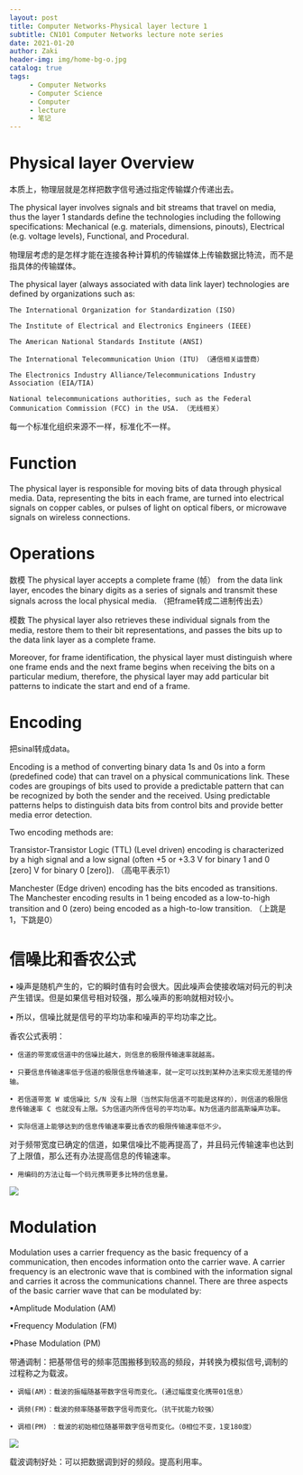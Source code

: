 ```yaml
---
layout: post
title: Computer Networks-Physical layer lecture 1
subtitle: CN101 Computer Networks lecture note series
date: 2021-01-20
author: Zaki
header-img: img/home-bg-o.jpg
catalog: true
tags:
     - Computer Networks
     - Computer Science
     - Computer 
     - lecture
     - 笔记
---
```


# Physical layer Overview

本质上，物理层就是怎样把数字信号通过指定传输媒介传递出去。


The physical layer involves signals and bit streams that travel on media, thus the layer 1 standards define the technologies including the following specifications: 
Mechanical (e.g. materials, dimensions, pinouts), Electrical (e.g. voltage levels), Functional, and Procedural. 


物理层考虑的是怎样才能在连接各种计算机的传输媒体上传输数据比特流，而不是指具体的传输媒体。


The physical layer (always associated with data link layer) technologies are defined by organizations such as: 

    The International Organization for Standardization (ISO)

    The Institute of Electrical and Electronics Engineers (IEEE) 
 
    The American National Standards Institute (ANSI)

    The International Telecommunication Union (ITU) （通信相关运营商）

    The Electronics Industry Alliance/Telecommunications Industry Association (EIA/TIA) 

    National telecommunications authorities, such as the Federal Communication Commission (FCC) in the USA. （无线相关）

每一个标准化组织来源不一样，标准化不一样。

# Function

The physical layer is responsible for moving bits of data through physical media. Data, representing the bits in each frame, are turned into electrical signals on copper cables, or pulses of light on optical fibers, or microwave signals on wireless connections. 

# Operations

数模 The physical layer accepts a complete frame (帧） from the data link layer, encodes the binary digits as a series of signals and transmit these signals across the local physical media. （把frame转成二进制传出去）

模数 The physical layer also retrieves these individual signals from the media, restore them to their bit representations, and passes the bits up to the data link layer as a complete frame. 

Moreover, for frame identification, the physical layer must distinguish where one frame ends and the next frame begins when receiving the bits on a particular medium, therefore, the physical layer may add particular bit patterns to indicate the start and end of a frame. 

# Encoding

把sinal转成data。

Encoding is a method of converting binary data 1s and 0s into a form (predefined code) that can travel on a physical communications link. These codes are groupings of bits used to provide a predictable pattern that can be recognized by both the sender and the received. Using predictable patterns helps to distinguish data bits from control bits and provide better media error detection. 

Two encoding methods are: 

Transistor-Transistor Logic (TTL) (Level driven) encoding is characterized by a high signal and a low signal (often +5 or +3.3 V for binary 1 and 0 [zero] V for binary 0 [zero]). （高电平表示1）

Manchester (Edge driven) encoding has the bits encoded as transitions. The Manchester encoding results in 1 being encoded as a low-to-high transition and 0 (zero) being encoded as a high-to-low transition. （上跳是1，下跳是0）

# 信噪比和香农公式

• 噪声是随机产生的，它的瞬时值有时会很大。因此噪声会使接收端对码元的判决产生错误。但是如果信号相对较强，那么噪声的影响就相对较小。

• 所以，信噪比就是信号的平均功率和噪声的平均功率之比。

香农公式表明：

	• 信道的带宽或信道中的信噪比越大，则信息的极限传输速率就越高。
  
	• 只要信息传输速率低于信道的极限信息传输速率，就一定可以找到某种办法来实现无差错的传输。
  
	• 若信道带宽 W 或信噪比 S/N 没有上限（当然实际信道不可能是这样的），则信道的极限信息传输速率 C 也就没有上限。S为信道内所传信号的平均功率。N为信道内部高斯噪声功率。
  
	• 实际信道上能够达到的信息传输速率要比香农的极限传输速率低不少。
  
对于频带宽度已确定的信道，如果信噪比不能再提高了，并且码元传输速率也达到了上限值，那么还有办法提高信息的传输速率。

	• 用编码的方法让每一个码元携带更多比特的信息量。
  

![](https://tva1.sinaimg.cn/large/008eGmZEgy1gmu1ehdeqpj30bt06twfd.jpg)


# Modulation

Modulation uses a carrier frequency as the basic frequency of a communication, then encodes information onto the carrier wave. A carrier frequency is an electronic wave that is combined with the information signal and carries it across the communications channel. There are three aspects of the basic carrier wave that can be modulated by: 

▪Amplitude Modulation (AM)

▪Frequency Modulation (FM) 
 
▪Phase Modulation (PM) 

带通调制：把基带信号的频率范围搬移到较高的频段，并转换为模拟信号,调制的过程称之为载波。

	• 调幅(AM)：载波的振幅随基带数字信号而变化。(通过幅度变化携带01信息）
  
	• 调频(FM)：载波的频率随基带数字信号而变化。（抗干扰能力较强）
  
	• 调相(PM) ：载波的初始相位随基带数字信号而变化。（0相位不变，1变180度）
  
	
![](https://tva1.sinaimg.cn/large/008eGmZEgy1gmu1mxfw4rj30ck062acj.jpg)


载波调制好处：可以把数据调到好的频段。提高利用率。
